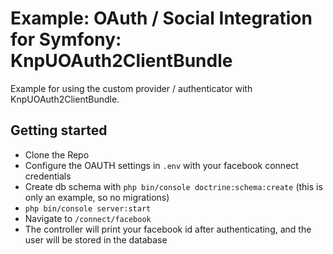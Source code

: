 # Example: OAuth / Social Integration for Symfony: KnpUOAuth2ClientBundle

Example for using the custom provider / authenticator with KnpUOAuth2ClientBundle.

## Getting started

* Clone the Repo
* Configure the OAUTH settings in `.env` with your facebook connect credentials
* Create db schema with `php bin/console doctrine:schema:create` (this is only an example, so no migrations)
* `php bin/console server:start`
* Navigate to `/connect/facebook`
* The controller will print your facebook id after authenticating, and the user will be stored in the database
